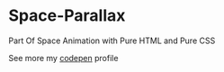 # Space-Parallax
Part Of Space Animation with Pure HTML and Pure CSS

See more my [codepen](https://codepen.io/ybgirgin/) profile 
